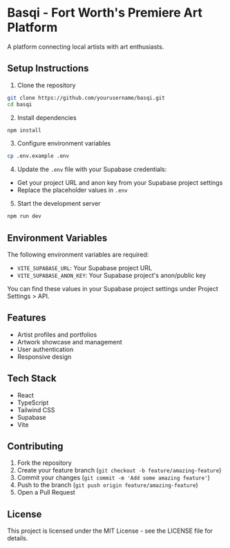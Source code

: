 # Basqi - Fort Worth's Premiere Art Platform

A platform connecting local artists with art enthusiasts.

## Setup Instructions

1. Clone the repository
```bash
git clone https://github.com/yourusername/basqi.git
cd basqi
```

2. Install dependencies
```bash
npm install
```

3. Configure environment variables
```bash
cp .env.example .env
```

4. Update the `.env` file with your Supabase credentials:
- Get your project URL and anon key from your Supabase project settings
- Replace the placeholder values in `.env`

5. Start the development server
```bash
npm run dev
```

## Environment Variables

The following environment variables are required:

- `VITE_SUPABASE_URL`: Your Supabase project URL
- `VITE_SUPABASE_ANON_KEY`: Your Supabase project's anon/public key

You can find these values in your Supabase project settings under Project Settings > API.

## Features

- Artist profiles and portfolios
- Artwork showcase and management
- User authentication
- Responsive design

## Tech Stack

- React
- TypeScript
- Tailwind CSS
- Supabase
- Vite

## Contributing

1. Fork the repository
2. Create your feature branch (`git checkout -b feature/amazing-feature`)
3. Commit your changes (`git commit -m 'Add some amazing feature'`)
4. Push to the branch (`git push origin feature/amazing-feature`)
5. Open a Pull Request

## License

This project is licensed under the MIT License - see the LICENSE file for details.